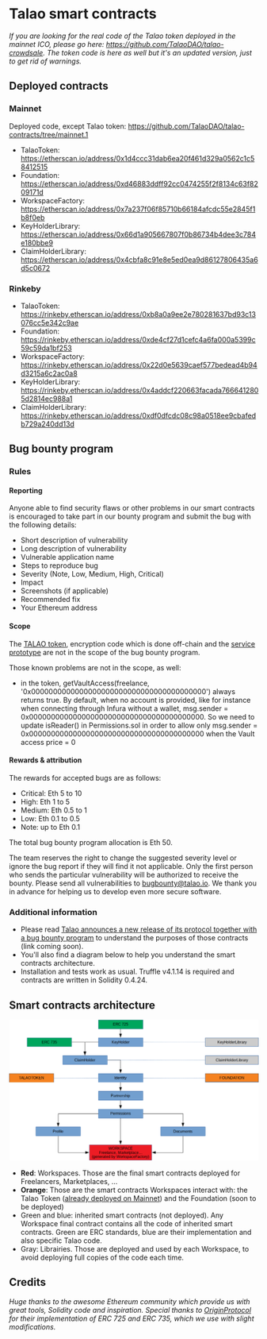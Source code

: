 # Talao smart contracts

*If you are looking for the real code of the Talao token deployed in the mainnet ICO, please go here: https://github.com/TalaoDAO/talao-crowdsale. The token code is here as well but it's an updated version, just to get rid of warnings.*

## Deployed contracts

### Mainnet

Deployed code, except Talao token: https://github.com/TalaoDAO/talao-contracts/tree/mainnet.1

*  TalaoToken: https://etherscan.io/address/0x1d4ccc31dab6ea20f461d329a0562c1c58412515
*  Foundation: https://etherscan.io/address/0xd46883ddff92cc0474255f2f8134c63f8209171d
*  WorkspaceFactory: https://etherscan.io/address/0x7a237f06f85710b66184afcdc55e2845f1b8f0eb
*  KeyHolderLibrary: https://etherscan.io/address/0x66d1a905667807f0b86734b4dee3c784e180bbe9
*  ClaimHolderLibrary: https://etherscan.io/address/0x4cbfa8c91e8e5ed0ea9d86127806435a6d5c0672

### Rinkeby

*  TalaoToken: https://rinkeby.etherscan.io/address/0xb8a0a9ee2e780281637bd93c13076cc5e342c9ae
*  Foundation: https://rinkeby.etherscan.io/address/0xde4cf27d1cefc4a6fa000a5399c59c59da1bf253
*  WorkspaceFactory: https://rinkeby.etherscan.io/address/0x22d0e5639caef577bedead4b94d3215a6c2ac0a8
*  KeyHolderLibrary: https://rinkeby.etherscan.io/address/0x4addcf220663facada7666412805d2814ec988a1
*  ClaimHolderLibrary: https://rinkeby.etherscan.io/address/0xdf0dfcdc08c98a0518ee9cbafedb729a240dd13d

## Bug bounty program

### Rules

#### Reporting

Anyone able to find security flaws or other problems in our smart contracts is encouraged to take part in our bounty program and submit the bug with the following details:

+ Short description of vulnerability
+ Long description of vulnerability
+ Vulnerable application name
+ Steps to reproduce bug
+ Severity (Note, Low, Medium, High, Critical)
+ Impact
+ Screenshots (if applicable)
+ Recommended fix
+ Your Ethereum address

#### Scope

The [TALAO token](https://github.com/TalaoDAO/talao-contracts/tree/master/contracts/token), encryption code which is done off-chain and the [service prototype](https://github.com/TalaoDAO/talao-contracts/blob/master/contracts/test/Service1.sol) are not in the scope of the bug bounty program.

Those known problems are not in the scope, as well:

+ in the token, getVaultAccess(freelance, '0x0000000000000000000000000000000000000000') always returns true. By default, when no account is provided, like for instance when connecting through Infura without a wallet, msg.sender = 0x0000000000000000000000000000000000000000. So we need to update isReader() in Permissions.sol in order to allow only msg.sender = 0x0000000000000000000000000000000000000000 when the Vault access price = 0

#### Rewards & attribution

The rewards for accepted bugs are as follows:

+ Critical: Eth 5 to 10
+ High: Eth 1 to 5
+ Medium: Eth 0.5 to 1
+ Low: Eth 0.1 to 0.5
+ Note: up to Eth 0.1

The total bug bounty program allocation is Eth 50.

The team reserves the right to change the suggested severity level or ignore the bug report if they will find it not applicable. Only the first person who sends the particular vulnerability will be authorized to receive the bounty. Please send all vulnerabilities to bugbounty@talao.io. We thank you in advance for helping us to develop even more secure software.

### Additional information

+ Please read [Talao announces a new release of its protocol together with a bug bounty program](https://medium.com/@talao/talao-announces-a-new-release-of-its-protocol-together-with-a-bug-bounty-program-f45fdc5fe511) to understand the purposes of those contracts (link coming soon).
+ You'll also find a diagram below to help you understand the smart contracts architecture.
+ Installation and tests work as usual. Truffle v4.1.14 is required and contracts are written in Solidity 0.4.24.

## Smart contracts architecture

![Talao smart contracts architecture](https://raw.githubusercontent.com/TalaoDAO/talao-contracts/gh-pages/smart-contracts-architecture.png)

+ **Red**: Workspaces. Those are the final smart contracts deployed for Freelancers, Marketplaces, ...
+ **Orange**: Those are the smart contracts Workspaces interact with: the Talao Token ([already deployed on Mainnet](https://etherscan.io/address/0x1d4ccc31dab6ea20f461d329a0562c1c58412515)) and the Foundation (soon to be deployed)
+ Green and blue: inherited smart contracts (not deployed). Any Workspace final contract contains all the code of inherited smart contracts. Green are ERC standards, blue are their implementation and also specific Talao code.
+ Gray: Librairies. Those are deployed and used by each Workspace, to avoid deploying full copies of the code each time.

## Credits

*Huge thanks to the awesome Ethereum community which provide us with great tools, Solidity code and inspiration. Special thanks to [OriginProtocol](https://www.originprotocol.com) for their implementation of ERC 725 and ERC 735, which we use with slight modifications.*
